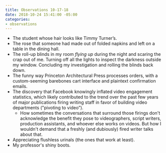 ```yaml
---
title: Observations 10-17-18
date: 2018-10-24 15:41:00 -05:00
categories:
- observations
---
```


- The student whose hair looks like Timmy Turner’s.
- The rose that someone had made out of folded napkins and left on a table in the dining hall.
- The roll-up blinds in my room *flying up* during the night and scaring the crap out of me. Turning off all the lights to inspect the darkness outside my window. Concluding my investigation and rolling the blinds back down.
- The funny way Princeton Architectural Press processes orders, with a custom-seeming barebones cart interface and plaintext confirmation emails.
- The discovery that Facebook knowingly inflated video engagement statistics, which likely contributed to the trend over the past few years of major publications firing writing staff in favor of building video departments ("pivoting to video”).
	- How sometimes the conversations that surround those firings don't acknowledge the benefit they pose to videographers, script writers, production assistants, and whoever else works on videos. But how I wouldn't demand that a freshly (and dubiously) fired writer talks about that.
- Appreciating flushless urinals (the ones that work at least).
- My professor's shiny boots.